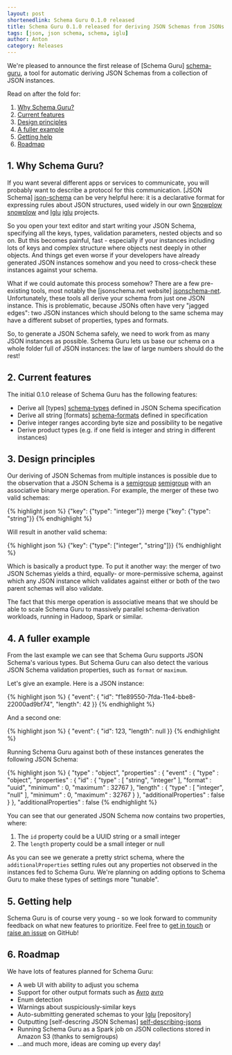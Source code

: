 ```yaml
---
layout: post
shortenedlink: Schema Guru 0.1.0 released
title: Schema Guru 0.1.0 released for deriving JSON Schemas from JSONs
tags: [json, json schema, schema, iglu]
author: Anton
category: Releases
---
```


We're pleased to announce the first release of [Schema Guru] [schema-guru],
a tool for automatic deriving JSON Schemas from a collection of JSON instances.

Read on after the fold for:

1. [Why Schema Guru?](/blog/2015/06/02/schema-guru-0.1.0-released-for-deriving-json-schemas-from-jsons/#why)
2. [Current features](/blog/2015/06/02/schema-guru-0.1.0-released-for-deriving-json-schemas-from-jsons/#features)
3. [Design principles](/blog/2015/06/02/schema-guru-0.1.0-released-for-deriving-json-schemas-from-jsons/#principles)
4. [A fuller example](/blog/2015/06/02/schema-guru-0.1.0-released-for-deriving-json-schemas-from-jsons/#eg)
5. [Getting help](/blog/2015/06/02/schema-guru-0.1.0-released-for-deriving-json-schemas-from-jsons/#help)
6. [Roadmap](/blog/2015/06/02/schema-guru-0.1.0-released-for-deriving-json-schemas-from-jsons/#roadmap)

<!--more-->

<div class="html">
<h2><a name="why">1. Why Schema Guru?</a></h2>
</div>

If you want several different apps or services to communicate, you will probably want to describe a protocol for this communication. [JSON Schema] [json-schema] can be very helpful here: it is a declarative format for expressing rules about JSON structures, used widely in our own [Snowplow] [snowplow] and [Iglu] [iglu] projects.

So you open your text editor and start writing your JSON Schema, specifying all the
keys, types, validation parameters, nested objects and so on. But this becomes painful, fast - especially if your instances including lots
of keys and complex structure where objects nest deeply in other objects. And things get even worse if your developers have already generated JSON instances somehow and you need to cross-check these instances against your schema.

What if we could automate this process somehow? There are a few pre-existing tools,
most notably the [jsonschema.net website] [jsonschema-net]. Unfortunately, these tools all derive your schema from just one JSON instance. This is problematic, because JSONs often have very "jagged edges": two JSON instances which should belong to the same schema may have a different subset of properties, types and formats.

So, to generate a JSON Schema safely, we need to work from as many JSON instances as possible. Schema Guru lets us base our schema on a whole folder full of JSON instances: the law of large numbers should do the rest!

<div class="html">
<h2><a name="features">2. Current features</a></h2>
</div>

The initial 0.1.0 release of Schema Guru has the following features:

+ Derive all [types] [schema-types] defined in JSON Schema specification
+ Derive all string [formats] [schema-formats] defined in specification 
+ Derive integer ranges according byte size and possibility to be negative
+ Derive product types (e.g. if one field is integer and string in different instances)

<div class="html">
<h2><a name="principles">3. Design principles</a></h2>
</div>

Our deriving of JSON Schemas from multiple instances is possible due to the observation that a JSON Schema is a [semigroup] [semigroup] with an associative binary merge operation. For example, the merger of these two valid schemas:

{% highlight json %}
{"key": {"type": "integer"}} merge {"key": {"type": "string"}}
{% endhighlight %}

Will result in another valid schema:

{% highlight json %}
{"key": {"type": ["integer", "string"]}}
{% endhighlight %}

Which is basically a product type. To put it another way: the merger of two JSON Schemas yields a third, equally- or more-permissive schema, against which any JSON instance which validates against either or both of the two parent schemas will also validate.

The fact that this merge operation is associative means that we should be able to scale Schema Guru to massively parallel schema-derivation workloads, running in Hadoop, Spark or similar.

<div class="html">
<h2><a name="eg">4. A fuller example</a></h2>
</div>

From the last example we can see that Schema Guru supports JSON Schema's various types. But Schema Guru can also detect the various JSON Schema validation properties, such as `format` or `maximum`.

Let's give an example. Here is a JSON instance:

{% highlight json %}
{ "event": {
    "id": "f1e89550-7fda-11e4-bbe8-22000ad9bf74",
    "length": 42 }}
{% endhighlight %}

And a second one:

{% highlight json %}
{ "event": {
    "id": 123,
    "length": null }}
{% endhighlight %}

Running Schema Guru against both of these instances generates the following JSON Schema:

{% highlight json %}
{ "type" : "object",
  "properties" : {
    "event" : {
      "type" : "object",
      "properties" : {
        "id" : {
          "type" : [ "string", "integer" ],
          "format" : "uuid",
          "minimum" : 0,
          "maximum" : 32767 },
        "length" : {
          "type" : [ "integer", "null" ],
          "minimum" : 0,
          "maximum" : 32767 } },
      "additionalProperties" : false } },
  "additionalProperties" : false 
{% endhighlight %}

You can see that our generated JSON Schema now contains two properties, where:

1. The `id` property could be a UUID string or a small integer
2. The `length` property could be a small integer or null

As you can see we generate a pretty strict schema, where the `additionalProperties` setting rules out any properties not observed in the instances fed to Schema Guru. We're planning on adding options to Schema Guru to make these types of settings more "tunable".

<h2><a name="help">5. Getting help</a></h2>

Schema Guru is of course very young - so we look forward to community feedback on what new features to prioritize. Feel free to [get in touch][talk-to-us] or [raise an issue][issues] on GitHub!

<h2><a name="roadmap">6. Roadmap</a></h2>

We have lots of features planned for Schema Guru:

* A web UI with ability to adjust you schema 
* Support for other output formats such as [Avro] [avro]
* Enum detection
* Warnings about suspiciously-similar keys
* Auto-submitting generated schemas to your [Iglu] [repository]
* Outputting [self-descring JSON Schemas] [self-describing-jsons]
* Running Schema Guru as a Spark job on JSON collections stored in Amazon S3 (thanks to semigroups)
* ...and much more, ideas are coming up every day!

[json-schema]: http://json-schema.org/
[schema-types]: http://json-schema.org/latest/json-schema-core.html#anchor8
[schema-formats]: http://json-schema.org/latest/json-schema-validation.html#anchor104
[self-describing-jsons]: http://snowplowanalytics.com/blog/2014/05/15/introducing-self-describing-jsons/
[semigroup]: http://en.wikipedia.org/wiki/Semigroup
[avro]: https://avro.apache.org/
[schema-guru]: https://github.com/snowplow/schema-guru

[snowplow]: https://github.com/snowplow/snowplow
[iglu]: https://github.com/snowplow/iglu
[jsonschema-net]: http://jsonschema.net/#/

[issues]: https://github.com/snowplow/schema-guru/issues
[talk-to-us]: https://github.com/snowplow/snowplow/wiki/Talk-to-us
